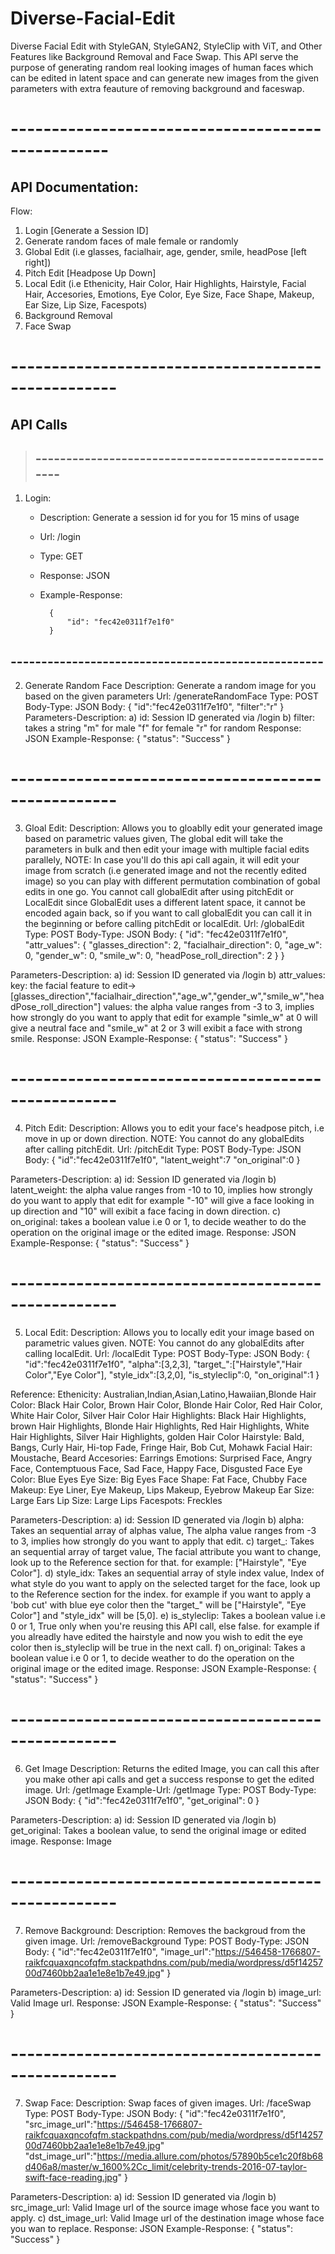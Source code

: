# Diverse-Facial-Edit
<p>Diverse Facial Edit with StyleGAN, StyleGAN2, StyleClip with ViT, and Other Features like Background Removal and Face Swap.
This API serve the purpose of generating random real looking images of human faces which can be edited in latent space and can generate new images from the given parameters with extra feauture of removing background and faceswap.</p>


# --------------------------------------------------
## API Documentation:
Flow:
1) Login [Generate a Session ID]
2) Generate random faces of male female or randomly
3) Global Edit (i.e glasses, facialhair, age, gender, smile, headPose [left right])
4) Pitch Edit [Headpose Up Down]
5) Local Edit (i.e Ethenicity, Hair Color, Hair Highlights, Hairstyle, Facial Hair, Accesories, Emotions, Eye Color, Eye Size, Face Shape, Makeup, Ear Size, Lip Size, Facespots)
6) Background Removal
7) Face Swap
# ---------------------------------------------------

## API Calls
> ## ---------------------------------------------------
1. Login:
    - Description: Generate a session id for you for 15 mins of usage
    - Url: /login
    - Type: GET
    - Response: JSON
    - Example-Response:

            {
                "id": "fec42e0311f7e1f0"
            }

## ---------------------------------------------------
2) Generate Random Face
Description: Generate a random image for you based on the given parameters
Url: /generateRandomFace
Type: POST
Body-Type: JSON 
Body: 
    {
        "id":"fec42e0311f7e1f0",
        "filter":"r"
    }
Parameters-Description:
    a) id: Session ID generated via /login
    b) filter: takes a string 
                "m" for male
                "f" for female
                "r" for random
Response: JSON
Example-Response:
    {
        "status": "Success"
    }
# ---------------------------------------------------
3) Gloal Edit:
Description: Allows you to gloablly edit your generated image based on parametric values given, The global edit will take the parameters in bulk and then edit your image with multiple facial edits parallely,
NOTE: In case you'll do this api call again, it will edit your image from scratch (i.e generated image and not the recently edited image) so you can play with different permutation combination of gobal edits in one go.
      You cannot call globalEdit after using pitchEdit or LocalEdit since GlobalEdit uses a different latent space, it cannot be encoded again back, so if you want to call globalEdit you can call it in the beginning or before calling pitchEdit or localEdit.
Url: /globalEdit
Type: POST
Body-Type: JSON 
Body:
    {
        "id": "fec42e0311f7e1f0",
        "attr_values": {
            "glasses_direction": 2,
            "facialhair_direction": 0,
            "age_w": 0,
            "gender_w": 0,
            "smile_w": 0,
            "headPose_roll_direction": 2
        }
    }

Parameters-Description:
    a) id: Session ID generated via /login
    b) attr_values: key: the facial feature to edit-> [glasses_direction","facialhair_direction","age_w","gender_w","smile_w","headPose_roll_direction"]
                    values: the alpha value ranges from -3 to 3, implies how strongly do you want to apply that edit for example "simle_w" at 0 will give a neutral face and "smile_w" at 2 or 3 will exibit a face with strong smile.
Response: JSON
Example-Response:
    {
        "status": "Success"
    }
# ---------------------------------------------------
4) Pitch Edit:
Description: Allows you to edit your face's headpose pitch, i.e move in up or down direction.
NOTE: You cannot do any globalEdits after calling pitchEdit.
Url: /pitchEdit
Type: POST
Body-Type: JSON 
Body:
    {
        "id":"fec42e0311f7e1f0",
        "latent_weight":7
        "on_original":0
    }

Parameters-Description:
    a) id: Session ID generated via /login
    b) latent_weight: the alpha value ranges from -10 to 10, implies how strongly do you want to apply that edit for example "-10" will give a face looking in up direction and "10" will exibit a face facing in down direction.
    c) on_original: takes a boolean value i.e 0 or 1, to decide weather to do the operation on the original image or the edited image.
Response: JSON
Example-Response:
    {
        "status": "Success"
    }
# ---------------------------------------------------
5) Local Edit:
Description: Allows you to locally edit your image based on parametric values given.
NOTE: You cannot do any globalEdits after calling localEdit.
Url: /localEdit
Type: POST
Body-Type: JSON 
Body:
    {
        "id":"fec42e0311f7e1f0",
        "alpha":[3,2,3],
        "target_":["Hairstyle","Hair Color","Eye Color"],
        "style_idx":[3,2,0],
        "is_styleclip":0,
        "on_original":1
    }

Reference:
    Ethenicity: Australian,Indian,Asian,Latino,Hawaiian,Blonde
    Hair Color: Black Hair Color, Brown Hair Color, Blonde Hair Color, Red Hair Color, White Hair Color, Silver Hair Color
    Hair Highlights: Black Hair Highlights, brown Hair Highlights, Blonde Hair Highlights, Red Hair Highlights, White Hair Highlights, Silver Hair Highlights, golden Hair Color
    Hairstyle: Bald, Bangs, Curly Hair, Hi-top Fade, Fringe Hair, Bob Cut, Mohawk
    Facial Hair: Moustache, Beard
    Accesories: Earrings
    Emotions: Surprised Face, Angry Face, Contemptuous Face, Sad Face, Happy Face, Disgusted Face
    Eye Color: Blue Eyes
    Eye Size: Big Eyes
    Face Shape: Fat Face, Chubby Face
    Makeup: Eye Liner, Eye Makeup, Lips Makeup, Eyebrow Makeup
    Ear Size: Large Ears
    Lip Size: Large Lips
    Facespots: Freckles

Parameters-Description:
    a) id: Session ID generated via /login
    b) alpha: Takes an sequential array of alphas value, The alpha value ranges from -3 to 3, implies how strongly do you want to apply that edit.
    c) target_: Takes an sequential array of target value, The facial attribute you want to change, look up to the Reference section for that. for example: ["Hairstyle", "Eye Color"].
    d) style_idx: Takes an sequential array of style index value, Index of what style do you want to apply on the selected target for the face, look up to the Reference section for the index. for example if you want to apply a 'bob cut' with blue eye color then the "target_" will be ["Hairstyle", "Eye Color"] and "style_idx" will be [5,0].
    e) is_styleclip: Takes a boolean value i.e 0 or 1, True only when you're reusing this API call, else false. for example if you alreadly have edited the hairstyle and now you wish to edit the eye color then is_styleclip will be true in the next call.
    f) on_original: Takes a boolean value i.e 0 or 1, to decide weather to do the operation on the original image or the edited image.
Response: JSON
Example-Response:
    {
        "status": "Success"
    }
# ---------------------------------------------------
6) Get Image
Description: Returns the edited Image, you can call this after you make other api calls and get a success response to get the edited image.
Url: /getImage
Example-Url: /getImage
Type: POST
Body-Type: JSON
Body:
    {
        "id":"fec42e0311f7e1f0",
        "get_original": 0
    }

Parameters-Description:
    a) id: Session ID generated via /login
    b) get_original: Takes a boolean value, to send the original image or edited image.
Response: Image
# ---------------------------------------------------
7) Remove Background:
Description: Removes the backgroud from the given image.
Url: /removeBackground
Type: POST
Body-Type: JSON 
Body:
    {
        "id":"fec42e0311f7e1f0",
        "image_url":"https://546458-1766807-raikfcquaxqncofqfm.stackpathdns.com/pub/media/wordpress/d5f1425700d7460bb2aa1e1e8e1b7e49.jpg"
    }

Parameters-Description:
    a) id: Session ID generated via /login
    b) image_url: Valid Image url.
Response: JSON
Example-Response:
    {
        "status": "Success"
    }
# ---------------------------------------------------
7) Swap Face:
Description: Swap faces of given images.
Url: /faceSwap
Type: POST
Body-Type: JSON 
Body:
    {
        "id":"fec42e0311f7e1f0",
        "src_image_url":"https://546458-1766807-raikfcquaxqncofqfm.stackpathdns.com/pub/media/wordpress/d5f1425700d7460bb2aa1e1e8e1b7e49.jpg"
        "dst_image_url":"https://media.allure.com/photos/57890b5ce1c20f8b68d406a8/master/w_1600%2Cc_limit/celebrity-trends-2016-07-taylor-swift-face-reading.jpg"
    }

Parameters-Description:
    a) id: Session ID generated via /login
    b) src_image_url: Valid Image url of the source image whose face you want to apply.
    c) dst_image_url: Valid Image url of the destination image whose face you wan to replace.
Response: JSON
Example-Response:
    {
        "status": "Success"
    }